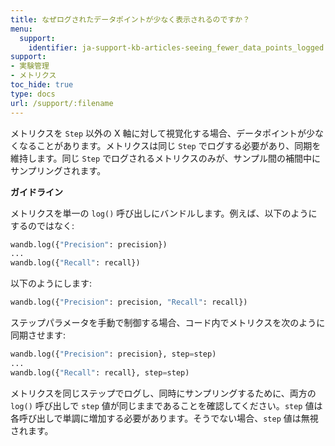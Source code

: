 ```yaml
---
title: なぜログされたデータポイントが少なく表示されるのですか？
menu:
  support:
    identifier: ja-support-kb-articles-seeing_fewer_data_points_logged
support:
- 実験管理
- メトリクス
toc_hide: true
type: docs
url: /support/:filename
---
```


メトリクスを `Step` 以外の X 軸に対して視覚化する場合、データポイントが少なくなることがあります。メトリクスは同じ `Step` でログする必要があり、同期を維持します。同じ `Step` でログされるメトリクスのみが、サンプル間の補間中にサンプリングされます。

**ガイドライン**

メトリクスを単一の `log()` 呼び出しにバンドルします。例えば、以下のようにするのではなく:

```python
wandb.log({"Precision": precision})
...
wandb.log({"Recall": recall})
```

以下のようにします:

```python
wandb.log({"Precision": precision, "Recall": recall})
```

ステップパラメータを手動で制御する場合、コード内でメトリクスを次のように同期させます:

```python
wandb.log({"Precision": precision}, step=step)
...
wandb.log({"Recall": recall}, step=step)
```

メトリクスを同じステップでログし、同時にサンプリングするために、両方の `log()` 呼び出しで `step` 値が同じままであることを確認してください。`step` 値は各呼び出しで単調に増加する必要があります。そうでない場合、`step` 値は無視されます。